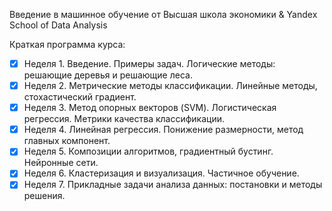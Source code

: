 Введение в машинное обучение
от Высшая школа экономики & Yandex School of Data Analysis

Краткая программа курса:
- [x] Неделя 1. Введение. Примеры задач. Логические методы: решающие деревья и решающие леса.
- [x] Неделя 2. Метрические методы классификации. Линейные методы, стохастический градиент.
- [x] Неделя 3. Метод опорных векторов (SVM). Логистическая регрессия. Метрики качества классификации.
- [x] Неделя 4. Линейная регрессия. Понижение размерности, метод главных компонент.
- [x] Неделя 5. Композиции алгоритмов, градиентный бустинг. Нейронные сети.
- [x] Неделя 6. Кластеризация и визуализация. Частичное обучение.
- [x] Неделя 7. Прикладные задачи анализа данных: постановки и методы решения.
